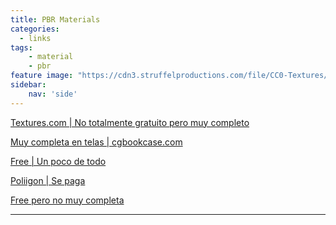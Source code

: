 ```yaml
---
title: PBR Materials
categories:
  - links
tags:
    - material
    - pbr 
feature image: "https://cdn3.struffelproductions.com/file/CC0-Textures/media/sphere/512-JPG/Bricks022_PREVIEW.jpg"
sidebar:
    nav: 'side'  
---
```



[Textures.com | No totalmente gratuito pero muy completo][textures.com]  
  
[Muy completa en telas | cgbookcase.com][bookcase.com]  
  
[Free | Un poco de todo][texturehaven]  
  
[Poliigon | Se paga][Policgon]  
  
[Free pero no muy completa][cc0 Textures]  
  


--- 

[textures.com]: https://www.textures.com/
[bookcase.com]: https://cgbookcase.com/
[texturehaven]: https://texturehaven.com/
[Policgon]: https://www.poliigon.com/search?type=texture
[cc0 Textures]: https://cc0textures.com/
